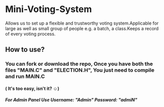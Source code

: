 # Mini-Voting-System
Allows us to set up a flexible and trustworthy voting system.Applicable for large as well as small group of people e.g. a batch, a class.Keeps a record of  every voting process.

## How to use?
### You can fork or download the repo, Once you have both the files "MAIN.C" and "ELECTION.H", You just need to compile and run MAIN.C
#### ( It's too easy, isn't it? ☺)
##### For Admin Panel Use Username: "Admin" Password: "admiN"
